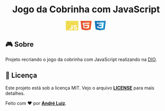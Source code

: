 <h1 align="center">
  Jogo da Cobrinha com JavaScript
</h1>



<p align="center">
  <img align="center" alt="Dre-Js" height="30" width="40" src="https://raw.githubusercontent.com/devicons/devicon/master/icons/javascript/javascript-plain.svg">
  <img align="center" alt="Dre-HTML" height="30" width="40" src="https://raw.githubusercontent.com/devicons/devicon/master/icons/html5/html5-original.svg">
  <img align="center" alt="Dre-CSS" height="30" width="40" src="https://raw.githubusercontent.com/devicons/devicon/master/icons/css3/css3-original.svg">
</p>

## 🎮 Sobre

Projeto recriando o jogo da cobrinha com JavaScript realizando na [DIO](https://digitalinnovation.one/).

## :bookmark_tabs: Licença

Este projeto está sob a licença MIT. Vejo o arquivo **[LICENSE](./LICENSE)** para mais detalhes.

Feito com ♥ por **[André Luiz](https://github.com/andreluizjs)**.
